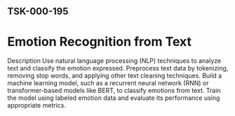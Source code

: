 ## TSK-000-195
# Emotion Recognition from Text 
Description	
Use natural language processing (NLP) techniques to analyze text and classify the emotion expressed.
Preprocess text data by tokenizing, removing stop words, and applying other text cleaning techniques.
Build a machine learning model, such as a recurrent neural network (RNN) or transformer-based models like BERT, to classify emotions from text.
Train the model using labeled emotion data and evaluate its performance using appropriate metrics. 
